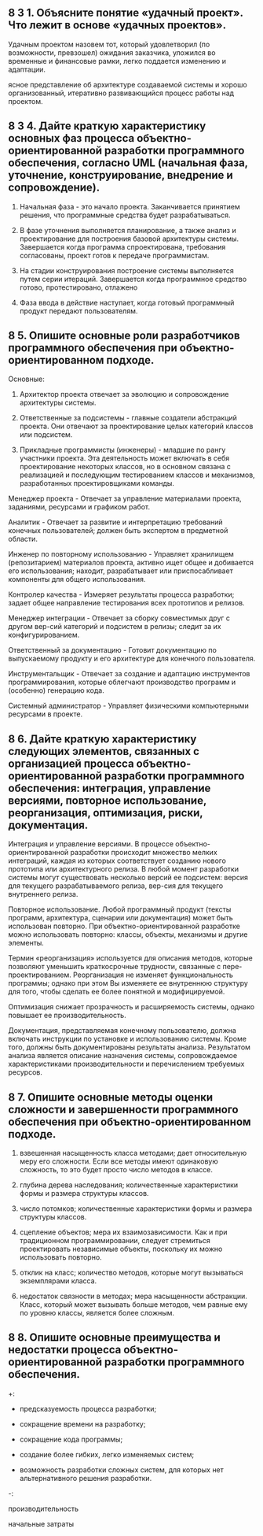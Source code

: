 ## 8 3 1. Объясните понятие «удачный проект». Что лежит в основе «удачных проектов».

Удачным проектом назовем тот, который удовлетворил (по возможности, превзошел) ожидания заказчика, уложился во временные и финансовые рамки, легко поддается изменению и адаптации.

ясное представление об архитектуре создаваемой системы и хорошо организованный, итеративно развивающийся процесс работы над проектом.



## 8 3 4. Дайте краткую характеристику основных фаз процесса объектно-ориентированной разработки программного обеспечения, согласно UML (начальная фаза, уточнение, конструирование, внедрение и сопровождение).

1. Начальная фаза - это начало проекта. Заканчивается принятием решения, что программные средства будет разрабатываться.

2. В фазе уточнения выполняется планирование, а также анализ и проектирование для построения базовой архитектуры системы. Завершается когда программа спроектирована, требования согласованы, проект готов к передаче программистам.

3. На стадии конструирования построение системы выполняется путем серии итераций.  Завершается когда программное средство готово, протестировано, отлажено

4. Фаза ввода в действие наступает, когда готовый программный продукт передают пользователям.



## 8 5. Опишите основные роли разработчиков программного обеспечения при объектно-ориентированном подходе.

Основные:

1. Архитектор проекта отвечает за эволюцию и сопровождение архитектуры системы.

2. Ответственные за подсистемы - главные создатели абстракций проекта. Они отвечают за проектирование целых категорий классов или подсистем.

3. Прикладные программисты (инженеры) - младшие по рангу участники проекта. Эта деятельность может включать в себя проектирование некоторых классов, но в основном связана с реализацией и последующим тестированием классов и механизмов, разработанных проектировщиками команды.

Менеджер проекта - Отвечает за управление материалами проекта, заданиями, ресурсами и графиком работ.

Аналитик - Отвечает за развитие и интерпретацию требований конечных пользователей; должен быть экспертом в предметной области.

Инженер по повторному использованию - Управляет хранилищем (репозитарием) материалов проекта, активно ищет общее и добивается его использования; находит, разрабатывает или приспосабливает компоненты для общего использования.

Контролер качества - Измеряет результаты процесса разработки; задает общее направление тестирования всех прототипов и релизов.

Менеджер интеграции - Отвечает за сборку совместимых друг с другом вер-сий категорий и подсистем в релизы; следит за их конфигурированием.

Ответственный за документацию - Готовит документацию по выпускаемому продукту и его архитектуре для конечного пользователя.

Инструментальщик - Отвечает за создание и адаптацию инструментов программирования, которые облегчают производство программ и (особенно) генерацию кода.

Системный администратор - Управляет физическими компьютерными ресурсами в проекте.



## 8 6. Дайте краткую характеристику следующих элементов, связанных с организацией процесса объектно-ориентированной разработки программного обеспечения: интеграция, управление версиями, повторное использование, реорганизация, оптимизация, риски, документация.

Интеграция и управление версиями. В процессе объектно-ориентированной разработки происходит множество мелких интеграций, каждая из которых соответствует созданию нового прототипа или архитектурного релиза. В любой момент разработки системы могут существовать несколько версий ее подсистем: версия для текущего разрабатываемого релиза, вер-сия для текущего внутреннего релиза.

Повторное использование. Любой программный продукт (тексты программ, архитектура, сценарии или документация) может быть использован повторно. При объектно-ориентированной разработке можно использовать повторно: классы, объекты, механизмы и другие элементы.

Термин «реорганизация» используется для описания методов, которые позволяют уменьшить краткосрочные трудности, связанные с пере-проектированием. Реорганизация не изменяет функциональность программы; однако при этом Вы изменяете ее внутреннюю структуру для того, чтобы сделать ее более понятной и модифицируемой.

Оптимизация снижает прозрачность и расширяемость системы, однако повышает ее производительность.

Документация, представляемая конечному пользователю, должна включать инструкции по установке и использованию системы. Кроме того, должны быть документированы результаты анализа. Результатом анализа является описание назначения системы, сопровождаемое характеристиками производительности и перечислением требуемых ресурсов.



## 8 7. Опишите основные методы оценки сложности и завершенности программного обеспечения при объектно-ориентированном подходе.

1) взвешенная насыщенность класса методами; дает относительную меру его сложности. Если все методы имеют одинаковую сложность, то это будет просто число методов в классе.

2) глубина дерева наследования; количественные характеристики формы и размера структуры классов.

3) число потомков; количественные характеристики формы и размера структуры классов.

4) сцепление объектов; мера их взаимозависимости. Как и при традиционном программировании, следует стремиться проектировать независимые объекты, поскольку их можно использовать повторно.

5) отклик на класс; количество методов, которые могут вызываться экземплярами класса.

6) недостаток связности в методах; мера насыщенности абстракции. Класс, который может вызывать больше методов, чем равные ему по уровню классы, является более сложным.



## 8 8. Опишите основные преимущества и недостатки процесса объектно-ориентированной разработки программного обеспечения.

+:

- предсказуемость процесса разработки;

- сокращение времени на разработку;

- сокращение кода программы;

- создание более гибких, легко изменяемых систем;

- возможность разработки сложных систем, для которых нет альтернативного решения разработки.

-:

производительность  

начальные затраты

